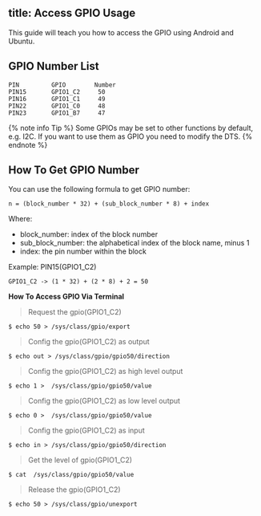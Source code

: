 title: Access GPIO Usage
---

This guide will teach you how to access the GPIO using Android and Ubuntu.

## GPIO Number List
```
PIN         GPIO        Number
PIN15       GPIO1_C2     50
PIN16       GPIO1_C1     49
PIN22       GPIO1_C0     48
PIN23       GPIO1_B7     47
```

{% note info Tip %}
Some GPIOs may be set to other functions by default, e.g. I2C. If you want to use them as GPIO you need to modify the DTS.
{% endnote %}

## How To Get GPIO Number
You can use the following formula to get GPIO number:
```
n = (block_number * 32) + (sub_block_number * 8) + index
```

Where:

* block_number: index of the block number
* sub_block_number: the alphabetical index of the block name, minus 1
* index: the pin number within the block

Example: PIN15(GPIO1_C2)

```
GPIO1_C2 -> (1 * 32) + (2 * 8) + 2 = 50
```

**How To Access GPIO Via Terminal**

> Request the gpio(GPIO1_C2)
```
$ echo 50 > /sys/class/gpio/export
```
> Config the gpio(GPIO1_C2) as output
```
$ echo out > /sys/class/gpio/gpio50/direction
```
> Config the gpio(GPIO1_C2) as high level output
```
$ echo 1 >  /sys/class/gpio/gpio50/value
```
> Config the gpio(GPIO1_C2) as low level output
```
$ echo 0 >  /sys/class/gpio/gpio50/value
```
> Config the gpio(GPIO1_C2) as input
```
$ echo in > /sys/class/gpio/gpio50/direction
```
> Get the level of gpio(GPIO1_C2)
```
$ cat  /sys/class/gpio/gpio50/value
```
> Release the gpio(GPIO1_C2)
```
$ echo 50 > /sys/class/gpio/unexport
```
